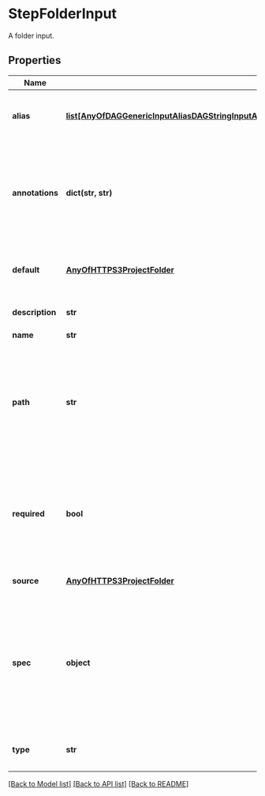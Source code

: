 # StepFolderInput

A folder input.
## Properties
Name | Type | Description | Notes
------------ | ------------- | ------------- | -------------
**alias** | [**list[AnyOfDAGGenericInputAliasDAGStringInputAliasDAGIntegerInputAliasDAGNumberInputAliasDAGBooleanInputAliasDAGFolderInputAliasDAGFileInputAliasDAGPathInputAliasDAGArrayInputAliasDAGJSONObjectInputAliasDAGLinkedInputAlias]**](AnyOfDAGGenericInputAliasDAGStringInputAliasDAGIntegerInputAliasDAGNumberInputAliasDAGBooleanInputAliasDAGFolderInputAliasDAGFileInputAliasDAGPathInputAliasDAGArrayInputAliasDAGJSONObjectInputAliasDAGLinkedInputAlias.md) | A list of aliases for this input in different platforms. | [optional] 
**annotations** | **dict(str, str)** | An optional dictionary to add annotations to inputs. These annotations will be used by the client side libraries. | [optional] 
**default** | [**AnyOfHTTPS3ProjectFolder**](AnyOfHTTPS3ProjectFolder.md) | The default source for file if the value is not provided. | [optional] 
**description** | **str** | Optional description for input. | [optional] 
**name** | **str** | Input name. | 
**path** | **str** | Path to the target location that the input will be copied to.  This path is relative to the working directory where the command is executed. | [optional] 
**required** | **bool** | A field to indicate if this input is required. This input needs to be set explicitly even when a default value is provided. | [optional] [default to False]
**source** | [**AnyOfHTTPS3ProjectFolder**](AnyOfHTTPS3ProjectFolder.md) | The path to source the file from. | 
**spec** | **object** | An optional JSON Schema specification to validate the input value. You can use validate_spec method to validate a value against the spec. | [optional] 
**type** | **str** |  | [optional] [readonly] [default to 'StepFolderInput']

[[Back to Model list]](../README.md#documentation-for-models) [[Back to API list]](../README.md#documentation-for-api-endpoints) [[Back to README]](../README.md)


